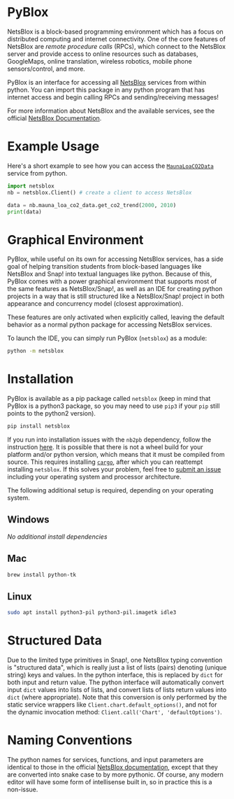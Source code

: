 # PyBlox

NetsBlox is a block-based programming environment which has a focus on distributed computing and internet connectivity.
One of the core features of NetsBlox are _remote procedure calls_ (RPCs), which connect to the NetsBlox server and provide access to online resources such as databases, GoogleMaps, online translation, wireless robotics, mobile phone sensors/control, and more.

PyBlox is an interface for accessing all [NetsBlox](https://netsblox.org/) services from within python.
You can import this package in any python program that has internet access and begin calling RPCs and sending/receiving messages!

For more information about NetsBlox and the available services, see the official [NetsBlox Documentation](https://editor.netsblox.org/docs/index.html).

# Example Usage

Here's a short example to see how you can access the [`MaunaLoaCO2Data`](https://editor.netsblox.org/docs/services/MaunaLoaCO2Data/index.html) service from python.

```py
import netsblox
nb = netsblox.Client() # create a client to access NetsBlox

data = nb.mauna_loa_co2_data.get_co2_trend(2000, 2010)
print(data)
```

# Graphical Environment

PyBlox, while useful on its own for accessing NetsBlox services, has a side goal of helping transition students from block-based languages like NetsBlox and Snap! into textual languages like python.
Because of this, PyBlox comes with a power graphical environment that supports most of the same features as NetsBlox/Snap!, as well as an IDE for creating python projects in a way that is still structured like a NetsBlox/Snap! project in both appearance and concurrency model (closest approximation).

These features are only activated when explicitly called, leaving the default behavior as a normal python package for accessing NetsBlox services.

To launch the IDE, you can simply run PyBlox (`netsblox`) as a module:

```sh
python -m netsblox
```

# Installation

PyBlox is available as a pip package called `netsblox` (keep in mind that PyBlox is a python3 package, so you may need to use `pip3` if your `pip` still points to the python2 version).

```sh
pip install netsblox
```

If you run into installation issues with the `nb2pb` dependency, follow the instruction [here](https://github.com/dragazo/nb2pb).
It is possible that there is not a wheel build for your platform and/or python version, which means that it must be compiled from source.
This requires installing [`cargo`](https://doc.rust-lang.org/cargo/getting-started/installation.html), after which you can reattempt installing `netsblox`.
If this solves your problem, feel free to [submit an issue](https://github.com/dragazo/PyBlox/issues/new) including your operating system and processor architecture.

The following additional setup is required, depending on your operating system.

## Windows

_No additional install dependencies_

## Mac

```sh
brew install python-tk
```

## Linux

```sh
sudo apt install python3-pil python3-pil.imagetk idle3
```

# Structured Data

Due to the limited type primitives in Snap!, one NetsBlox typing convention is "structured data", which is really just a list of lists (pairs) denoting (unique string) keys and values.
In the python interface, this is replaced by `dict` for both input and return value.
The python interface will automatically convert input `dict` values into lists of lists, and convert lists of lists return values into `dict` (where appropriate).
Note that this conversion is only performed by the static service wrappers like `Client.chart.default_options()`, and not for the dynamic invocation method: `Client.call('Chart', 'defaultOptions')`.

# Naming Conventions

The python names for services, functions, and input parameters are identical to those in the official [NetsBlox documentation](https://editor.netsblox.org/docs/index.html), except that they are converted into snake case to by more pythonic.
Of course, any modern editor will have some form of intellisense built in, so in practice this is a non-issue.
